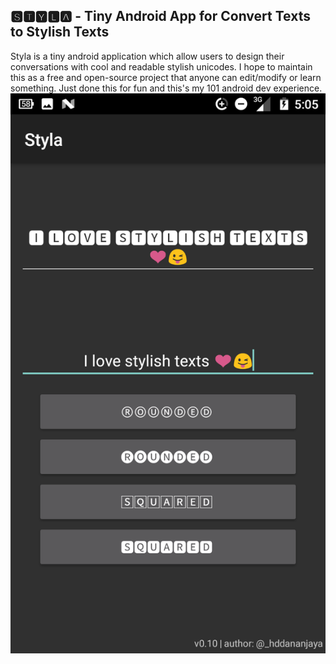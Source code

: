 ## 🆂🆃🆈🅻🅰  - Tiny Android App for Convert Texts to Stylish Texts
Styla is a tiny android application which allow users to design their conversations with cool and readable stylish unicodes. I hope to maintain this as a free and open-source project that anyone can edit/modify or learn something. Just done this for fun and this's my 101 android dev experience.
<img src="https://github.com/I2NhbmloZWxweW91/Styla/blob/master/Screenshot_20171003-170502.png" alt="Styla Screenshot" style="width:20; height"/>

